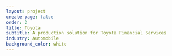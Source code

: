 ```yaml
---
layout: project
create-page: false
order: 2
title: Toyota
subtitle: A production solution for Toyota Financial Services
industry: Automobile
background_color: white
---
```

